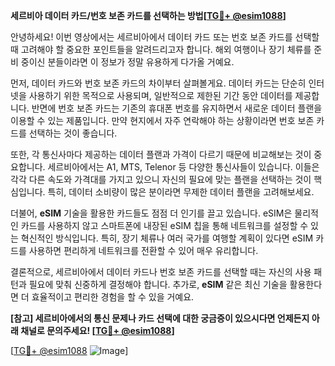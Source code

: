 **세르비아 데이터 카드/번호 보존 카드를 선택하는 방법[[TG💪+ @esim1088](https://t.me/s/esim1088)]**

안녕하세요! 이번 영상에서는 세르비아에서 데이터 카드 또는 번호 보존 카드를 선택할 때 고려해야 할 중요한 포인트들을 알려드리고자 합니다. 해외 여행이나 장기 체류를 준비 중이신 분들이라면 이 정보가 정말 유용하게 다가올 거예요.

먼저, 데이터 카드와 번호 보존 카드의 차이부터 살펴볼게요. 데이터 카드는 단순히 인터넷을 사용하기 위한 목적으로 사용되며, 일반적으로 제한된 기간 동안 데이터를 제공합니다. 반면에 번호 보존 카드는 기존의 휴대폰 번호를 유지하면서 새로운 데이터 플랜을 이용할 수 있는 제품입니다. 만약 현지에서 자주 연락해야 하는 상황이라면 번호 보존 카드를 선택하는 것이 좋습니다.

또한, 각 통신사마다 제공하는 데이터 플랜과 가격이 다르기 때문에 비교해보는 것이 중요합니다. 세르비아에서는 A1, MTS, Telenor 등 다양한 통신사들이 있습니다. 이들은 각각 다른 속도와 가격대를 가지고 있으니 자신의 필요에 맞는 플랜을 선택하는 것이 핵심입니다. 특히, 데이터 소비량이 많은 분이라면 무제한 데이터 플랜을 고려해보세요.

더불어, **eSIM** 기술을 활용한 카드들도 점점 더 인기를 끌고 있습니다. eSIM은 물리적인 카드를 사용하지 않고 스마트폰에 내장된 eSIM 칩을 통해 네트워크를 설정할 수 있는 혁신적인 방식입니다. 특히, 장기 체류나 여러 국가를 여행할 계획이 있다면 eSIM 카드를 사용하면 편리하게 네트워크를 전환할 수 있어 매우 유리합니다.

결론적으로, 세르비아에서 데이터 카드나 번호 보존 카드를 선택할 때는 자신의 사용 패턴과 필요에 맞춰 신중하게 결정해야 합니다. 추가로, **eSIM** 같은 최신 기술을 활용한다면 더 효율적이고 편리한 경험을 할 수 있을 거예요.

**[참고] 세르비아에서의 통신 문제나 카드 선택에 대한 궁금증이 있으시다면 언제든지 아래 채널로 문의주세요! [[TG💪+ @esim1088](https://t.me/s/esim1088)]**

[[TG💪+ @esim1088](https://t.me/s/esim1088) ![Image](https://i.postimg.cc/Y0z9fWf4/image.png)]